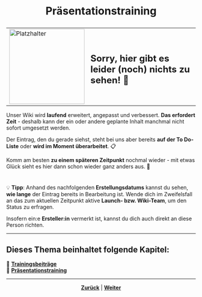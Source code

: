 # <p align="center">Präsentationstraining</p>
<!-- 
Klärungsbedarf: ist der Unterpunkt Präsentationstraining eigentlich weiterhin in Planung? War ursprünglich (Erstellung: Feb 2025) nur ein einziger Satz.
Wenn ja, gab's schon Überlegungen zum Inhalt?

Meine Vorschläge für mögliche Keypoints:

- Meetings leiten / Team-Koordinierung (hier aufpassen, dass es nicht zu viel overlap mit dem Text zur Rolle "Teamkoordinator" gibt)
- Präsentations-Vorbereitung / Templates
- Zeiteinteilung / Zeitmanagement
- PowerPoint oder ähnliche Tools
- Übungen fürs freie Sprechen

Wenn doch nichts weiter geplant, bitte zeitnah an allen betroffenen Stellen aus der Ordnerstruktur entfernen. Stand: 19.05.2025 -->

<div align="center">
  <table>
    <tr>
      <td>
        <img src="https://github.com/user-attachments/assets/69b70f12-916c-4167-8920-c6055f5903d5" alt="Platzhalter" width="200">
      </td>
      <td>
        <h2>Sorry, hier gibt es leider (noch) nichts zu sehen! 👀</h2>
      </td>
    </tr>
  </table>
</div>

Unser Wiki wird **laufend** erweitert, angepasst und verbessert. **Das erfordert Zeit** - deshalb kann der ein oder andere geplante Inhalt manchmal nicht sofort umgesetzt werden.

Der Eintrag, den du gerade siehst, steht bei uns aber bereits **auf der To Do-Liste** oder **wird im Moment überarbeitet**. 📋

Komm am besten **zu einem späteren Zeitpunkt** nochmal wieder - mit etwas Glück sieht es hier dann schon wieder ganz anders aus. 🚀

#

💡 **Tipp**: Anhand des nachfolgenden **Erstellungsdatums** kannst du sehen, **wie lange** der Eintrag bereits in Bearbeitung ist. Wende dich im Zweifelsfall an das zum aktuellen Zeitpunkt aktive **Launch- bzw. Wiki-Team**, um den Status zu erfragen.

Insofern ein:e **Ersteller:in** vermerkt ist, kannst du dich auch direkt an diese Person richten.

---

**Dieses Thema beinhaltet folgende Kapitel:**  
---

🔹 [**Trainingsbeiträge**](/docs/02-arbeiten_bei_nadoo/02-training_und_vorbereitung/01-trainingsbeitraege/README.md) <br>
🔹 [**Präsentationstraining**](/docs/02-arbeiten_bei_nadoo/02-training_und_vorbereitung/02-praesentationstraining/README.md) <br>

---

<p align="center">
<a href="/docs/02-arbeiten_bei_nadoo/02-training_und_vorbereitung/01-trainingsbeitraege/02-dokumentation/README.md"><strong>Zurück</strong></a> | 
<a href="/docs/02-arbeiten_bei_nadoo/02-training_und_vorbereitung/01-trainingsbeitraege/01-basics/README.md"><strong>Weiter</strong></a>
</p>